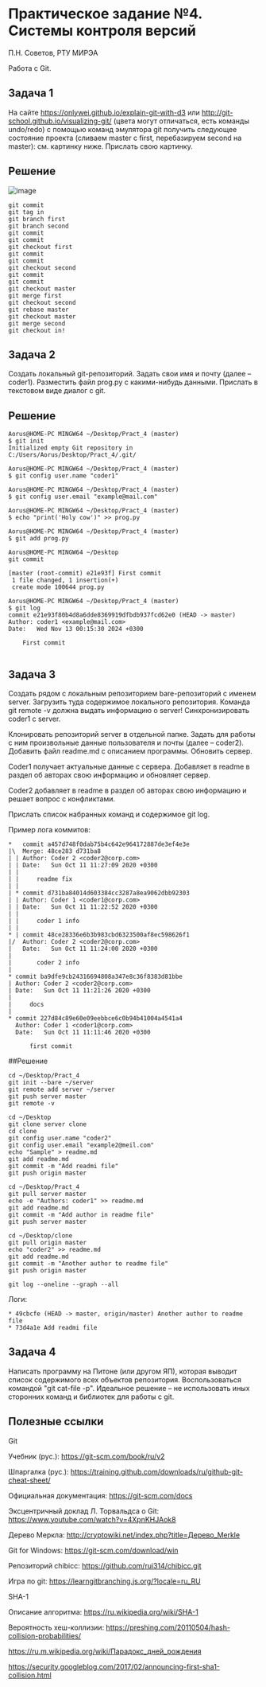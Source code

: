 # Практическое задание №4. Системы контроля версий

П.Н. Советов, РТУ МИРЭА

Работа с Git.

## Задача 1

На сайте https://onlywei.github.io/explain-git-with-d3 или http://git-school.github.io/visualizing-git/ (цвета могут отличаться, есть команды undo/redo) с помощью команд эмулятора git получить следующее состояние проекта (сливаем master с first, перебазируем second на master): см. картинку ниже. Прислать свою картинку.

## Решение
![image](https://github.com/user-attachments/assets/655a80a7-3a8b-4142-bc33-714bf821e736)
```
git commit
git tag in
git branch first
git branch second
git commit
git commit
git checkout first
git commit
git commit
git checkout second
git commit
git commit
git checkout master
git merge first
git checkout second
git rebase master
git checkout master
git merge second
git checkout in!

```


## Задача 2

Создать локальный git-репозиторий. Задать свои имя и почту (далее – coder1). Разместить файл prog.py с какими-нибудь данными. Прислать в текстовом виде диалог с git.
## Решение
```
Aorus@HOME-PC MINGW64 ~/Desktop/Pract_4 (master)
$ git init
Initialized empty Git repository in C:/Users/Aorus/Desktop/Pract_4/.git/

Aorus@HOME-PC MINGW64 ~/Desktop/Pract_4 (master)
$ git config user.name "coder1"

Aorus@HOME-PC MINGW64 ~/Desktop/Pract_4 (master)
$ git config user.email "example@mail.com"

Aorus@HOME-PC MINGW64 ~/Desktop/Pract_4 (master)
$ echo "print('Holy cow')" >> prog.py

Aorus@HOME-PC MINGW64 ~/Desktop/Pract_4 (master)
$ git add prog.py

Aorus@HOME-PC MINGW64 ~/Desktop
git commit

[master (root-commit) e21e93f] First commit
 1 file changed, 1 insertion(+)
 create mode 100644 prog.py

Aorus@HOME-PC MINGW64 ~/Desktop/Pract_4 (master)
$ git log
commit e21e93f80b4d8a6dde8369919dfbdb937fcd62e0 (HEAD -> master)
Author: coder1 <example@mail.com>
Date:   Wed Nov 13 00:15:30 2024 +0300

    First commit


```

## Задача 3

Создать рядом с локальным репозиторием bare-репозиторий с именем server. Загрузить туда содержимое локального репозитория. Команда git remote -v должна выдать информацию о server! Синхронизировать coder1 с server.

Клонировать репозиторий server в отдельной папке. Задать для работы с ним произвольные данные пользователя и почты (далее – coder2). Добавить файл readme.md с описанием программы. Обновить сервер.

Coder1 получает актуальные данные с сервера. Добавляет в readme в раздел об авторах свою информацию и обновляет сервер.

Coder2 добавляет в readme в раздел об авторах свою информацию и решает вопрос с конфликтами.

Прислать список набранных команд и содержимое git log.

Пример лога коммитов:

```
*   commit a457d748f0dab75b4c642e964172887de3ef4e3e
|\  Merge: 48ce283 d731ba8
| | Author: Coder 2 <coder2@corp.com>
| | Date:   Sun Oct 11 11:27:09 2020 +0300
| | 
| |     readme fix
| | 
| * commit d731ba84014d603384cc3287a8ea9062dbb92303
| | Author: Coder 1 <coder1@corp.com>
| | Date:   Sun Oct 11 11:22:52 2020 +0300
| | 
| |     coder 1 info
| | 
* | commit 48ce28336e6b3b983cbd6323500af8ec598626f1
|/  Author: Coder 2 <coder2@corp.com>
|   Date:   Sun Oct 11 11:24:00 2020 +0300
|   
|       coder 2 info
| 
* commit ba9dfe9cb24316694808a347e8c36f8383d81bbe
| Author: Coder 2 <coder2@corp.com>
| Date:   Sun Oct 11 11:21:26 2020 +0300
| 
|     docs
| 
* commit 227d84c89e60e09eebbce6c0b94b41004a4541a4
  Author: Coder 1 <coder1@corp.com>
  Date:   Sun Oct 11 11:11:46 2020 +0300
  
      first commit
```
##Решение
```
cd ~/Desktop/Pract_4
git init --bare ~/server
git remote add server ~/server
git push server master
git remote -v

cd ~/Desktop
git clone server clone
cd clone
git config user.name "coder2"
git config user.email "example2@meil.com"
echo "Sample" > readme.md
git add readme.md
git commit -m "Add readmi file"
git push origin master

cd ~/Desktop/Pract_4
git pull server master
echo -e "Authors: coder1" >> readme.md
git add readme.md
git commit -m "Add author in readme file"
git push server master

cd ~/Desktop/clone
git pull origin master
echo "coder2" >> readme.md
git add readme.md
git commit -m "Another author to readme file"
git push origin master

git log --oneline --graph --all
```
Логи:

```
* 49cbcfe (HEAD -> master, origin/master) Another author to readme file
* 73d4a1e Add readmi file

```
## Задача 4

Написать программу на Питоне (или другом ЯП), которая выводит список содержимого всех объектов репозитория. Воспользоваться командой "git cat-file -p". Идеальное решение – не использовать иных сторонних команд и библиотек для работы с git.

## Полезные ссылки

Git

Учебник (рус.): https://git-scm.com/book/ru/v2

Шпаргалка (рус.): https://training.github.com/downloads/ru/github-git-cheat-sheet/

Официальная документация: https://git-scm.com/docs

Эксцентричный доклад Л. Торвальдса о Git: https://www.youtube.com/watch?v=4XpnKHJAok8

Дерево Меркла: http://cryptowiki.net/index.php?title=Дерево_Merkle

Git for Windows: https://git-scm.com/download/win

Репозиторий chibicc: https://github.com/rui314/chibicc.git

Игра по git: https://learngitbranching.js.org/?locale=ru_RU

SHA-1

Описание алгоритма: https://ru.wikipedia.org/wiki/SHA-1

Вероятность хеш-коллизии: https://preshing.com/20110504/hash-collision-probabilities/

https://ru.m.wikipedia.org/wiki/Парадокс_дней_рождения

https://security.googleblog.com/2017/02/announcing-first-sha1-collision.html
